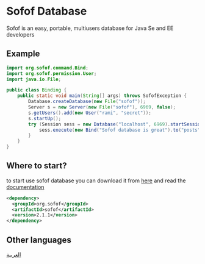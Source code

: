 # Sofof Database
Sofof is an easy, portable, multiusers database for Java Se and EE developers
## Example
```java
import org.sofof.command.Bind;
import org.sofof.permission.User;
import java.io.File;

public class Binding {
    public static void main(String[] args) throws SofofException {
        Database.createDatabase(new File("sofof"));
        Server s = new Server(new File("sofof"), 6969, false);
        s.getUsers().add(new User("rami", "secret"));
        s.startUp();
        try (Session sess = new Database("localhost", 6969).startSession(new User("rami", "secret"), false)) {
            sess.execute(new Bind("Sofof database is great").to("posts"));
        }
    }
}
```

## Where to start?
to start use sofof database you can download it from  [here](https://github.com/RamiManaf/Sofof/releases/) and read the [documentation](https://github.com/RamiManaf/Sofof/wiki/Getting_Started_en)

```xml
<dependency>
  <groupId>org.sofof</groupId>
  <artifactId>sofof</artifactId>
  <version>2.1.1</version>
</dependency>
```
## Other languages
[العربية](https://github.com/RamiManaf/Sofof/wiki/Home_ar)

